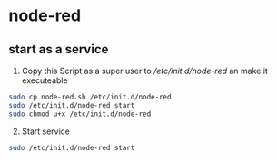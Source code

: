 # node-red

## start as a service

1. Copy this Script as a super user to _/etc/init.d/node-red_ an make it executeable

```bash
sudo cp node-red.sh /etc/init.d/node-red
sudo /etc/init.d/node-red start
sudo chmod u+x /etc/init.d/node-red
```
2. Start service
```bash
sudo /etc/init.d/node-red start
```
